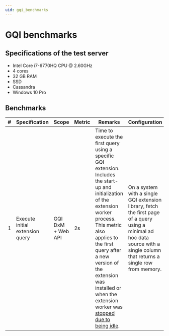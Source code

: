 ```yaml
---
uid: gqi_benchmarks
---
```


# GQI benchmarks

## Specifications of the test server

- Intel Core i7-6770HQ CPU @ 2.60GHz
- 4 cores
- 32 GB RAM
- SSD
- Cassandra
- Windows 10 Pro

## Benchmarks

| \# | Specification | Scope | Metric | Remarks | Configuration |
| -- | ------------- | ----- | ------ | ------- | ------------- |
| 1 | Execute initial extension query | GQI DxM + Web API | 2s | Time to execute the first query using a specific GQI extension. Includes the start-up and initialization of the extension worker process. This metric also applies to the first query after a new version of the extension was installed or when the extension worker was [stopped due to being idle](xref:GQI_DxM#termination-of-idle-child-processes). | On a system with a single GQI extension library, fetch the first page of a query using a minimal ad hoc data source with a single column that returns a single row from memory. |
